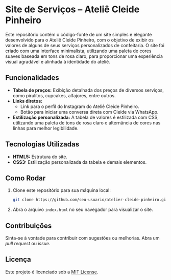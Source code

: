 # Site de Serviços – Ateliê Cleide Pinheiro

Este repositório contém o código-fonte de um site simples e elegante desenvolvido para o Ateliê Cleide Pinheiro, com o objetivo de exibir os valores de alguns de seus serviços personalizados de confeitaria. O site foi criado com uma interface minimalista, utilizando uma paleta de cores suaves baseada em tons de rosa claro, para proporcionar uma experiência visual agradável e alinhada à identidade do ateliê.

## Funcionalidades

- **Tabela de preços:** Exibição detalhada dos preços de diversos serviços, como pirulitos, cupcakes, alfajores, entre outros.
- **Links diretos:**
  - Link para o perfil do Instagram do Ateliê Cleide Pinheiro.
  - Botão para iniciar uma conversa direta com Cleide via WhatsApp.
- **Estilização personalizada:** A tabela de valores é estilizada com CSS, utilizando uma paleta de tons de rosa claro e alternância de cores nas linhas para melhor legibilidade.

## Tecnologias Utilizadas

- **HTML5:** Estrutura do site.
- **CSS3:** Estilização personalizada da tabela e demais elementos.

## Como Rodar

1. Clone este repositório para sua máquina local:
    ```bash
    git clone https://github.com/seu-usuario/atelier-cleide-pinheiro.git
    ```

2. Abra o arquivo `index.html` no seu navegador para visualizar o site.

## Contribuições

Sinta-se à vontade para contribuir com sugestões ou melhorias. Abra um *pull request* ou *issue*.

## Licença

Este projeto é licenciado sob a [MIT License](LICENSE).
